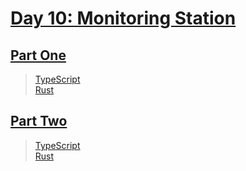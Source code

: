 # [Day 10: Monitoring Station](https://adventofcode.com/2019/day/10)

## [Part One](https://adventofcode.com/2019/day/10#part1)

> [TypeScript](/solutions/typescript/2019/10/src/p1.ts)\
> [Rust](/solutions/rust/2019/10/src/lib.rs)

## [Part Two](https://adventofcode.com/2019/day/10#part2)

> [TypeScript](/solutions/typescript/2019/10/src/p2.ts)\
> [Rust](/solutions/rust/2019/10/src/lib.rs)
